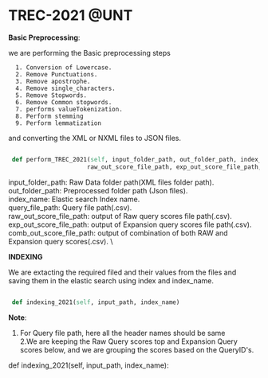 # TREC-2021 @UNT

**Basic Preprocessing**: 
   
   we are performing the Basic preprocessing steps 
      
      1. Conversion of Lowercase.
      2. Remove Punctuations.
      3. Remove apostrophe.
      4. Remove single_characters.
      5. Remove Stopwords.
      6. Remove Common stopwords.
      7. performs valueTokenization.
      8. Perform stemming
      9. Perform lemmatization
  
  and converting the XML or NXML files to JSON files. 
    
   ```ruby
   
    def perform_TREC_2021(self, input_folder_path, out_folder_path, index_name, query_file_path,
                         raw_out_score_file_path, exp_out_score_file_path, comb_out_score_file_path)
   ```

  input_folder_path: Raw Data folder path(XML files folder path). \
  out_folder_path: Preprocessed folder path (Json files). \
  index_name: Elastic search Index name. \
  query_file_path: Query file path(.csv). \
  raw_out_score_file_path: output of Raw query scores file path(.csv).\
  exp_out_score_file_path: output of Expansion query scores file path(.csv). \
  comb_out_score_file_path: output of combination of both RAW and Expansion query scores(.csv). \
  

 **INDEXING**
    
 We are extacting the required filed and their values from the files and saving them in the elastic search using index and index_name.
    
   
   ```ruby
   
    def indexing_2021(self, input_path, index_name)
   ```
   
   
  
 **Note**:  
 1. For Query file path, here all the header names should be same \
 2.We are keeping the Raw Query scores top and Expansion Query scores below, and we are grouping the scores based on the QueryID's. 
  
  def indexing_2021(self, input_path, index_name):







